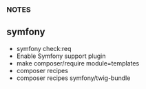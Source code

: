 ### NOTES
## symfony
- symfony check:req
- Enable Symfony support plugin
- make composer/require module=templates
- composer recipes
- composer recipes symfony/twig-bundle